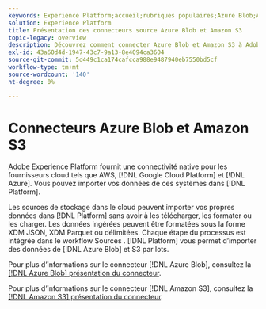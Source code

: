 ```yaml
---
keywords: Experience Platform;accueil;rubriques populaires;Azure Blob;Amazon S3;blob;Blob;S3;s3
solution: Experience Platform
title: Présentation des connecteurs source Azure Blob et Amazon S3
topic-legacy: overview
description: Découvrez comment connecter Azure Blob et Amazon S3 à Adobe Experience Platform à l’aide d’API ou de l’interface utilisateur.
exl-id: 43a60d4d-1947-43c7-9a13-8e4094ca3604
source-git-commit: 5d449c1ca174cafcca988e9487940eb7550bd5cf
workflow-type: tm+mt
source-wordcount: '140'
ht-degree: 0%

---
```


# Connecteurs Azure Blob et Amazon S3

Adobe Experience Platform fournit une connectivité native pour les fournisseurs cloud tels que AWS, [!DNL Google Cloud Platform] et [!DNL Azure]. Vous pouvez importer vos données de ces systèmes dans [!DNL Platform].

Les sources de stockage dans le cloud peuvent importer vos propres données dans [!DNL Platform] sans avoir à les télécharger, les formater ou les charger. Les données ingérées peuvent être formatées sous la forme XDM JSON, XDM Parquet ou délimitées. Chaque étape du processus est intégrée dans le workflow Sources . [!DNL Platform] vous permet d’importer des données de  [!DNL Azure Blob] et S3 par lots.

Pour plus d’informations sur le connecteur [!DNL Azure Blob], consultez la [[!DNL Azure Blob] présentation du connecteur](./blob.md).

Pour plus d’informations sur le connecteur [!DNL Amazon S3], consultez la [[!DNL Amazon S3] présentation du connecteur](./s3.md).
